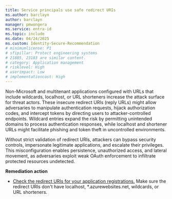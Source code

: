 ```yaml
---
title: Service principals use safe redirect URIs
ms.author: barclayn
author: barclayn
manager: pmwongera
ms.service: entra-id
ms.topic: include
ms.date: 04/24/2025
ms.custom: Identity-Secure-Recommendation
# minimumlicense: P1
# sfipillar: Protect engineering systems
# 21885, 23183 are similar content.
# category: Application management
# risklevel: High
# userimpact: Low
# implementationcost: High
---
```

Non-Microsoft and multitenant applications configured with URLs that include wildcards, localhost, or URL shorteners increase the attack surface for threat actors. These insecure redirect URIs (reply URLs) might allow adversaries to manipulate authentication requests, hijack authorization codes, and intercept tokens by directing users to attacker-controlled endpoints. Wildcard entries expand the risk by permitting unintended domains to process authentication responses, while localhost and shortener URLs might facilitate phishing and token theft in uncontrolled environments.

Without strict validation of redirect URIs, attackers can bypass security controls, impersonate legitimate applications, and escalate their privileges. This misconfiguration enables persistence, unauthorized access, and lateral movement, as adversaries exploit weak OAuth enforcement to infiltrate protected resources undetected.

**Remediation action**

- [Check the redirect URIs for your application registrations.](/entra/identity-platform/reply-url) Make sure the redirect URIs don't have localhost, *.azurewebsites.net, wildcards, or URL shorteners.
